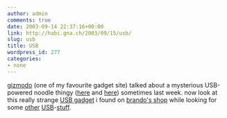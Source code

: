 ```yaml
---
author: admin
comments: true
date: 2003-09-14 22:37:16+00:00
link: http://habi.gna.ch/2003/09/15/usb/
slug: usb
title: USB
wordpress_id: 277
categories:
- none
---
```


[gizmodo](http://www.gizmodo.com/) (one of my favourite gadget site) talked about a mysterious USB-powered noodle thingy ([here](http://www.gizmodo.com/archives/008429.php#008429) and [here](http://www.gizmodo.com/archives/008712.php#008712)) sometimes last week. now look at this really strange [USB gadget](http://usb.brando.com.hk/usbmassageball.php) i found on [brando's shop](http://shop.brando.com.hk/) while looking for some [other](http://usb.brando.com.hk/aten_hub.php) [USB](http://usb.brando.com.hk/mscardreader.php)-[stuff](stuff).
